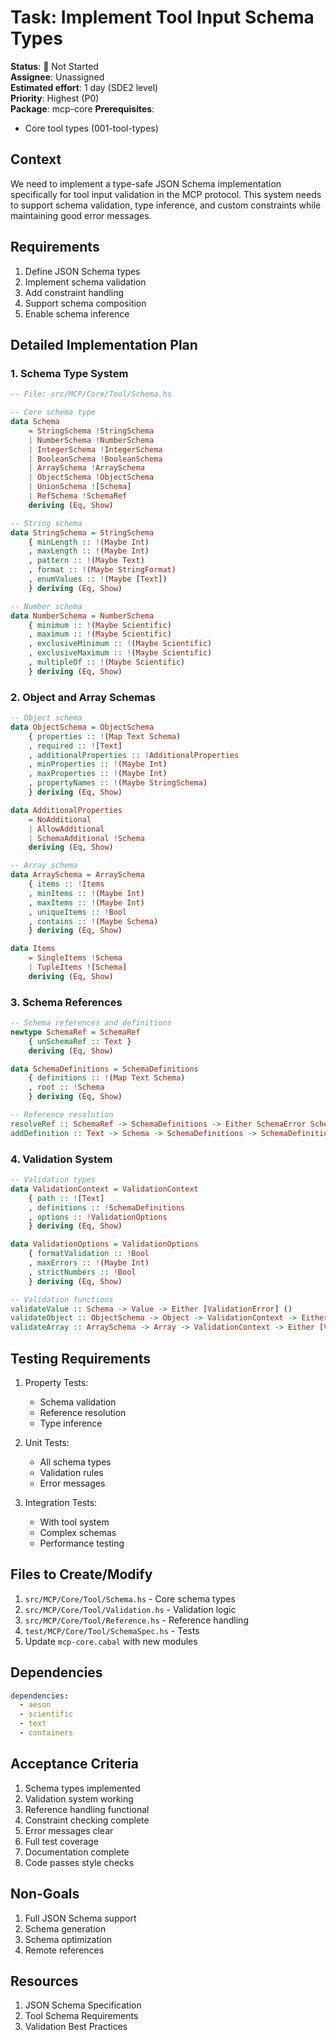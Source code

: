# Task: Implement Tool Input Schema Types

**Status**: 🔴 Not Started  
**Assignee**: Unassigned  
**Estimated effort**: 1 day (SDE2 level)  
**Priority**: Highest (P0)  
**Package**: mcp-core
**Prerequisites**: 
- Core tool types (001-tool-types)

## Context
We need to implement a type-safe JSON Schema implementation specifically for tool input validation in the MCP protocol. This system needs to support schema validation, type inference, and custom constraints while maintaining good error messages.

## Requirements
1. Define JSON Schema types
2. Implement schema validation
3. Add constraint handling
4. Support schema composition
5. Enable schema inference

## Detailed Implementation Plan

### 1. Schema Type System

```haskell
-- File: src/MCP/Core/Tool/Schema.hs

-- Core schema type
data Schema
    = StringSchema !StringSchema
    | NumberSchema !NumberSchema
    | IntegerSchema !IntegerSchema
    | BooleanSchema !BooleanSchema
    | ArraySchema !ArraySchema
    | ObjectSchema !ObjectSchema
    | UnionSchema ![Schema]
    | RefSchema !SchemaRef
    deriving (Eq, Show)

-- String schema
data StringSchema = StringSchema
    { minLength :: !(Maybe Int)
    , maxLength :: !(Maybe Int)
    , pattern :: !(Maybe Text)
    , format :: !(Maybe StringFormat)
    , enumValues :: !(Maybe [Text])
    } deriving (Eq, Show)

-- Number schema
data NumberSchema = NumberSchema
    { minimum :: !(Maybe Scientific)
    , maximum :: !(Maybe Scientific)
    , exclusiveMinimum :: !(Maybe Scientific)
    , exclusiveMaximum :: !(Maybe Scientific)
    , multipleOf :: !(Maybe Scientific)
    } deriving (Eq, Show)
```

### 2. Object and Array Schemas

```haskell
-- Object schema
data ObjectSchema = ObjectSchema
    { properties :: !(Map Text Schema)
    , required :: ![Text]
    , additionalProperties :: !AdditionalProperties
    , minProperties :: !(Maybe Int)
    , maxProperties :: !(Maybe Int)
    , propertyNames :: !(Maybe StringSchema)
    } deriving (Eq, Show)

data AdditionalProperties
    = NoAdditional
    | AllowAdditional
    | SchemaAdditional !Schema
    deriving (Eq, Show)

-- Array schema
data ArraySchema = ArraySchema
    { items :: !Items
    , minItems :: !(Maybe Int)
    , maxItems :: !(Maybe Int)
    , uniqueItems :: !Bool
    , contains :: !(Maybe Schema)
    } deriving (Eq, Show)

data Items
    = SingleItems !Schema
    | TupleItems ![Schema]
    deriving (Eq, Show)
```

### 3. Schema References

```haskell
-- Schema references and definitions
newtype SchemaRef = SchemaRef 
    { unSchemaRef :: Text }
    deriving (Eq, Show)

data SchemaDefinitions = SchemaDefinitions
    { definitions :: !(Map Text Schema)
    , root :: !Schema
    } deriving (Eq, Show)

-- Reference resolution
resolveRef :: SchemaRef -> SchemaDefinitions -> Either SchemaError Schema
addDefinition :: Text -> Schema -> SchemaDefinitions -> SchemaDefinitions
```

### 4. Validation System

```haskell
-- Validation types
data ValidationContext = ValidationContext
    { path :: ![Text]
    , definitions :: !SchemaDefinitions
    , options :: !ValidationOptions
    } deriving (Eq, Show)

data ValidationOptions = ValidationOptions
    { formatValidation :: !Bool
    , maxErrors :: !(Maybe Int)
    , strictNumbers :: !Bool
    } deriving (Eq, Show)

-- Validation functions
validateValue :: Schema -> Value -> Either [ValidationError] ()
validateObject :: ObjectSchema -> Object -> ValidationContext -> Either [ValidationError] ()
validateArray :: ArraySchema -> Array -> ValidationContext -> Either [ValidationError] ()
```

## Testing Requirements

1. Property Tests:
   - Schema validation
   - Reference resolution
   - Type inference

2. Unit Tests:
   - All schema types
   - Validation rules
   - Error messages

3. Integration Tests:
   - With tool system
   - Complex schemas
   - Performance testing

## Files to Create/Modify
1. `src/MCP/Core/Tool/Schema.hs` - Core schema types
2. `src/MCP/Core/Tool/Validation.hs` - Validation logic
3. `src/MCP/Core/Tool/Reference.hs` - Reference handling
4. `test/MCP/Core/Tool/SchemaSpec.hs` - Tests
5. Update `mcp-core.cabal` with new modules

## Dependencies
```yaml
dependencies:
  - aeson
  - scientific
  - text
  - containers
```

## Acceptance Criteria
1. Schema types implemented
2. Validation system working
3. Reference handling functional
4. Constraint checking complete
5. Error messages clear
6. Full test coverage
7. Documentation complete
8. Code passes style checks

## Non-Goals
1. Full JSON Schema support
2. Schema generation
3. Schema optimization
4. Remote references

## Resources
1. JSON Schema Specification
2. Tool Schema Requirements
3. Validation Best Practices